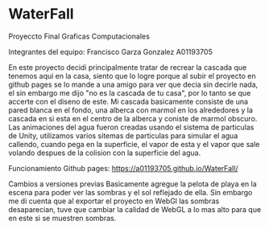 # WaterFall
Proyeccto Final Graficas Computacionales

Integrantes del equipo:
Francisco Garza Gonzalez A01193705

En este proyecto decidi principalmente tratar de recrear la cascada que tenemos aqui en la casa, siento que lo logre
porque al subir el proyecto en github pages se lo mande a una amigo para ver que decia sin decirle nada,
el sin embargo me dijo "no es la cascada de tu casa", por lo tanto se que accerte con el diseno de este. Mi cascada
basicamente consiste de una pared blanca en el fondo, una alberca con marmol en los alrededores y la cascada en si
esta en el centro de la alberca y coniste de marmol obscuro. Las animaciones del agua fueron creadas usando el
sistema de particulas de Unity, utilizamos varios sitemas de particulas para simular el agua callendo, cuando pega
en la superficie, el vapor de esta y el vapor que sale volando despues de la colision con la superficie del agua.

Funcionamiento
Github pages: https://a01193705.github.io/WaterFall/

Cambios a versiones previas
Basicamente agregue la pelota de playa en la escena para poder ver las sombras y el sol reflejado de ella. Sin embargo
me di cuenta que al exportar el proyecto en WebGl las sombras desaparecian, tuve que cambiar la calidad de WebGL a lo 
mas alto para que en este si se muestren sombras.

